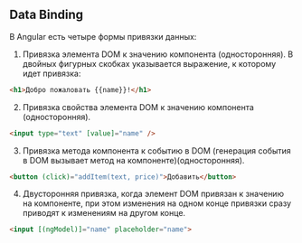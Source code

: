 ## Data Binding
В Angular есть четыре формы привязки данных:
1. Привязка элемента DOM к значению компонента (односторонняя). В двойных фигурных скобках указывается выражение, к которому идет привязка: 
```html
<h1>Добро пожаловать {{name}}!</h1>
```
2. Привязка свойства элемента DOM к значению компонента (односторонняя).
```html
<input type="text" [value]="name" />
```
3. Привязка метода компонента к событию в DOM (генерация события в DOM вызывает метод на компоненте)(односторонняя).
```html
<button (click)="addItem(text, price)">Добавить</button>
```
4. Двусторонняя привязка, когда элемент DOM привязан к значению на компоненте, при этом изменения на одном конце привязки сразу приводят к изменениям на другом конце.
```html
<input [(ngModel)]="name" placeholder="name">
```
